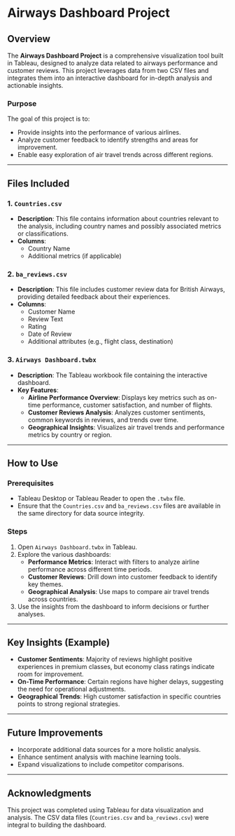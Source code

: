 # Airways Dashboard Project

## Overview
The **Airways Dashboard Project** is a comprehensive visualization tool built in Tableau, designed to analyze data related to airways performance and customer reviews. This project leverages data from two CSV files and integrates them into an interactive dashboard for in-depth analysis and actionable insights.

### Purpose
The goal of this project is to:
- Provide insights into the performance of various airlines.
- Analyze customer feedback to identify strengths and areas for improvement.
- Enable easy exploration of air travel trends across different regions.

---

## Files Included

### 1. `Countries.csv`
- **Description**: This file contains information about countries relevant to the analysis, including country names and possibly associated metrics or classifications.
- **Columns**:
  - Country Name
  - Additional metrics (if applicable)

### 2. `ba_reviews.csv`
- **Description**: This file includes customer review data for British Airways, providing detailed feedback about their experiences.
- **Columns**:
  - Customer Name
  - Review Text
  - Rating
  - Date of Review
  - Additional attributes (e.g., flight class, destination)

### 3. `Airways Dashboard.twbx`
- **Description**: The Tableau workbook file containing the interactive dashboard.
- **Key Features**:
  - **Airline Performance Overview**: Displays key metrics such as on-time performance, customer satisfaction, and number of flights.
  - **Customer Reviews Analysis**: Analyzes customer sentiments, common keywords in reviews, and trends over time.
  - **Geographical Insights**: Visualizes air travel trends and performance metrics by country or region.

---

## How to Use

### Prerequisites
- Tableau Desktop or Tableau Reader to open the `.twbx` file.
- Ensure that the `Countries.csv` and `ba_reviews.csv` files are available in the same directory for data source integrity.

### Steps
1. Open `Airways Dashboard.twbx` in Tableau.
2. Explore the various dashboards:
   - **Performance Metrics**: Interact with filters to analyze airline performance across different time periods.
   - **Customer Reviews**: Drill down into customer feedback to identify key themes.
   - **Geographical Analysis**: Use maps to compare air travel trends across countries.
3. Use the insights from the dashboard to inform decisions or further analyses.

---

## Key Insights (Example)
- **Customer Sentiments**: Majority of reviews highlight positive experiences in premium classes, but economy class ratings indicate room for improvement.
- **On-Time Performance**: Certain regions have higher delays, suggesting the need for operational adjustments.
- **Geographical Trends**: High customer satisfaction in specific countries points to strong regional strategies.

---

## Future Improvements
- Incorporate additional data sources for a more holistic analysis.
- Enhance sentiment analysis with machine learning tools.
- Expand visualizations to include competitor comparisons.

---

## Acknowledgments
This project was completed using Tableau for data visualization and analysis. The CSV data files (`Countries.csv` and `ba_reviews.csv`) were integral to building the dashboard.
